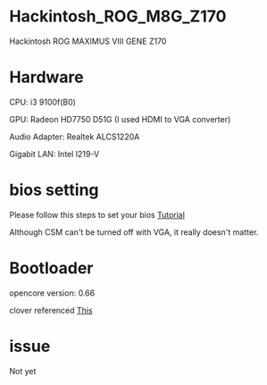 # Hackintosh_ROG_M8G_Z170
Hackintosh ROG MAXIMUS VIII GENE Z170

# Hardware
CPU: i3 9100f(B0)

GPU: Radeon HD7750 D51G (I used HDMI to VGA converter)

Audio Adapter: Realtek ALCS1220A

Gigabit LAN: Intel I219-V

# bios setting

Please follow this steps to set your bios [Tutorial](https://jingyan.baidu.com/article/90bc8fc822c5d8b752640c1c.html)

Although CSM can't be turned off with VGA, it really doesn't matter.

# Bootloader

opencore version: 0.66

clover referenced [This](https://github.com/Guanzj/6700k_z170_rx580_Hackintosh)

# issue

Not yet
